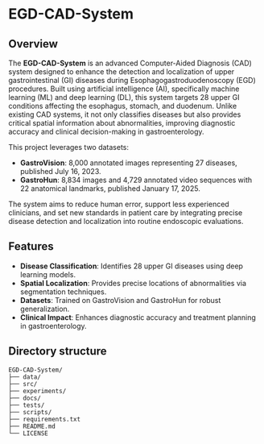 # EGD-CAD-System

## Overview

The **EGD-CAD-System** is an advanced Computer-Aided Diagnosis (CAD) system designed to enhance the detection and localization of upper gastrointestinal (GI) diseases during Esophagogastroduodenoscopy (EGD) procedures. Built using artificial intelligence (AI), specifically machine learning (ML) and deep learning (DL), this system targets 28 upper GI conditions affecting the esophagus, stomach, and duodenum. Unlike existing CAD systems, it not only classifies diseases but also provides critical spatial information about abnormalities, improving diagnostic accuracy and clinical decision-making in gastroenterology.

This project leverages two datasets:
- **GastroVision**: 8,000 annotated images representing 27 diseases, published July 16, 2023.
- **GastroHun**: 8,834 images and 4,729 annotated video sequences with 22 anatomical landmarks, published January 17, 2025.

The system aims to reduce human error, support less experienced clinicians, and set new standards in patient care by integrating precise disease detection and localization into routine endoscopic evaluations.

## Features

- **Disease Classification**: Identifies 28 upper GI diseases using deep learning models.
- **Spatial Localization**: Provides precise locations of abnormalities via segmentation techniques.
- **Datasets**: Trained on GastroVision and GastroHun for robust generalization.
- **Clinical Impact**: Enhances diagnostic accuracy and treatment planning in gastroenterology.
## Directory structure
```
EGD-CAD-System/
├── data/
├── src/
├── experiments/
├── docs/
├── tests/
├── scripts/
├── requirements.txt
├── README.md
└── LICENSE
```
